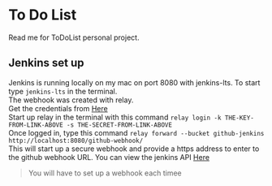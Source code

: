 # To Do List
Read me for ToDoList personal project.
## Jenkins set up
Jenkins is running locally on my mac on port 8080 with jenkins-lts. To start type `jenkins-lts` in the terminal. <br>
The webhook was created with relay. <br>
Get the credentials from [Here](https://my.webhookrelay.com/tokens) <br>
Start up relay in the terminal with this command `relay login -k THE-KEY-FROM-LINK-ABOVE -s THE-SECRET-FROM-LINK-ABOVE` 
<br>
Once logged in, type this command `relay forward --bucket github-jenkins http://localhost:8080/github-webhook/` <br>
This will start up a secure webhook and provide a https address to enter to the github webhook URL.
You can view the jenkins API [Here](http://localhost:8080)
> You will have to set up a webhook each timee